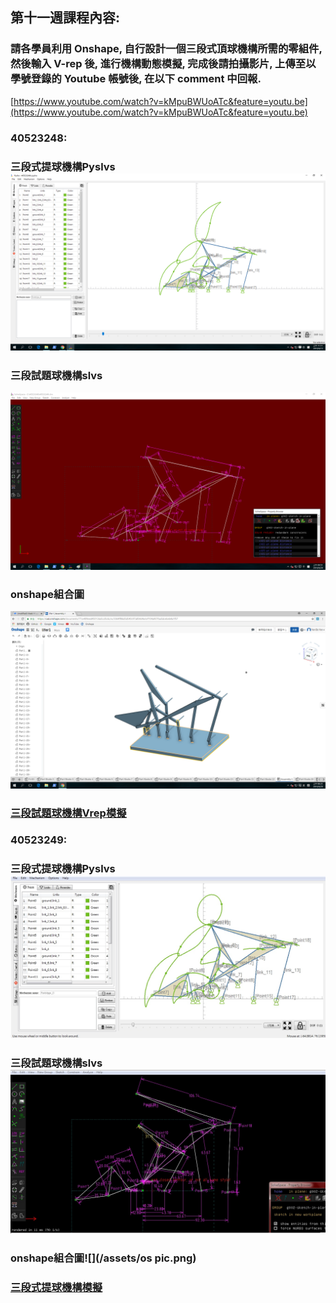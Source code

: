 ## 第十一週課程內容:

### 請各學員利用 Onshape, 自行設計一個三段式頂球機構所需的零組件, 然後輸入 V-rep 後, 進行機構動態模擬, 完成後請拍攝影片, 上傳至以學號登錄的 Youtube 帳號後, 在以下 comment 中回報.

[https://www.youtube.com/watch?v=kMpuBWUoATc&feature=youtu.be](https://www.youtube.com/watch?v=kMpuBWUoATc&feature=youtu.be)

### 40523248:

### 三段式提球機構Pyslvs![](/assets/eb95afa0-48f6-499b-b5b0-eff44771884d.png)

### 三段試題球機構slvs

![](/assets/e97af706-ec2b-46e7-8320-182dc4b98ded.png)

### onshape組合圖

![](/assets/未命名.png)

### [三段試題球機構Vrep模擬](https://legacy.gitbook.com/book/s40523248/2018-cdb-14/edit#)

### 40523249:

### 三段式提球機構Pyslvs![](/assets/pls.jpg)

### 三段試題球機構slvs![](/assets/slvs.jpg)

### onshape組合圖![](/assets/os pic.png)

### [三段式提球機構模擬](https://www.youtube.com/watch?v=1FE5DoI50-4)



